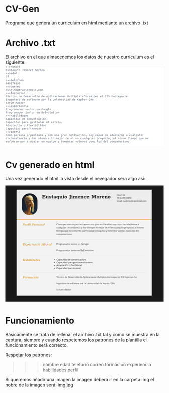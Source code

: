 # CV-Gen
Programa que genera un curriculum en html mediante un archivo .txt

# Archivo .txt 
El archivo en el que almacenemos los datos de nuestro curriculum es el siguiente:
![](img/c1.jpg)

# Cv generado en html
Una vez generado el html la vista desde el nevegador sera algo asi:

![](img/c2.jpg)

# Funcionamiento
Básicamente se trata de rellenar el archivo .txt tal y como se muestra en la captura, siempre y cuando respetemos los patrones de la plantilla el funcionamiento será correcto.

Respetar los patrones:
>>>nombre
>>>edad 
>>>telefono
>>>correo
>>>formacion
>>>experiencia
>>>habilidades 
>>>perfil

Si queremos añadir una imagen la imagen deberá ir en la carpeta img  el nobre de la imagen será: img.jpg



